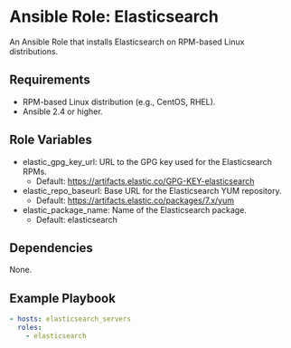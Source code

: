 # Ansible Role: Elasticsearch

An Ansible Role that installs Elasticsearch on RPM-based Linux distributions.

## Requirements

- RPM-based Linux distribution (e.g., CentOS, RHEL).
- Ansible 2.4 or higher.

## Role Variables


- elastic_gpg_key_url: URL to the GPG key used for the Elasticsearch RPMs.
    - Default: https://artifacts.elastic.co/GPG-KEY-elasticsearch
- elastic_repo_baseurl: Base URL for the Elasticsearch YUM repository.
    - Default: https://artifacts.elastic.co/packages/7.x/yum
- elastic_package_name: Name of the Elasticsearch package.
    - Default: elasticsearch

## Dependencies

None.

## Example Playbook

```yaml
- hosts: elasticsearch_servers
  roles:
    - elasticsearch
